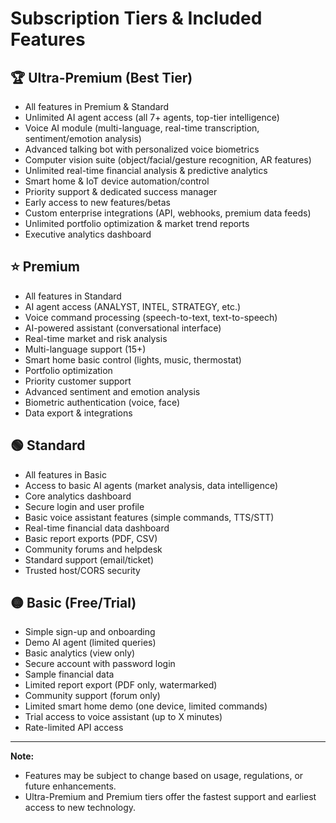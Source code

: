 # Subscription Tiers & Included Features

## 🏆 Ultra-Premium (Best Tier)
- All features in Premium & Standard
- Unlimited AI agent access (all 7+ agents, top-tier intelligence)
- Voice AI module (multi-language, real-time transcription, sentiment/emotion analysis)
- Advanced talking bot with personalized voice biometrics
- Computer vision suite (object/facial/gesture recognition, AR features)
- Unlimited real-time financial analysis & predictive analytics
- Smart home & IoT device automation/control
- Priority support & dedicated success manager
- Early access to new features/betas
- Custom enterprise integrations (API, webhooks, premium data feeds)
- Unlimited portfolio optimization & market trend reports
- Executive analytics dashboard

## ⭐ Premium
- All features in Standard
- AI agent access (ANALYST, INTEL, STRATEGY, etc.)
- Voice command processing (speech-to-text, text-to-speech)
- AI-powered assistant (conversational interface)
- Real-time market and risk analysis
- Multi-language support (15+)
- Smart home basic control (lights, music, thermostat)
- Portfolio optimization
- Priority customer support
- Advanced sentiment and emotion analysis
- Biometric authentication (voice, face)
- Data export & integrations

## 🟢 Standard
- All features in Basic
- Access to basic AI agents (market analysis, data intelligence)
- Core analytics dashboard
- Secure login and user profile
- Basic voice assistant features (simple commands, TTS/STT)
- Real-time financial data dashboard
- Basic report exports (PDF, CSV)
- Community forums and helpdesk
- Standard support (email/ticket)
- Trusted host/CORS security

## 🟡 Basic (Free/Trial)
- Simple sign-up and onboarding
- Demo AI agent (limited queries)
- Basic analytics (view only)
- Secure account with password login
- Sample financial data
- Limited report export (PDF only, watermarked)
- Community support (forum only)
- Limited smart home demo (one device, limited commands)
- Trial access to voice assistant (up to X minutes)
- Rate-limited API access

---

**Note:**  
- Features may be subject to change based on usage, regulations, or future enhancements.
- Ultra-Premium and Premium tiers offer the fastest support and earliest access to new technology.